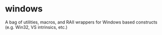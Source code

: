 # windows
A bag of utilities, macros, and RAII wrappers for Windows based constructs (e.g. Win32, VS intrinsics, etc.)
